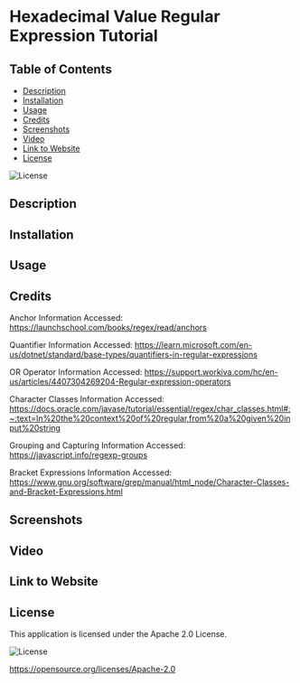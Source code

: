 # Hexadecimal Value Regular Expression Tutorial

## Table of Contents

* [Description](#description)
* [Installation](#installation)
* [Usage](#usage)
* [Credits](#credits)
* [Screenshots](#screenshots)
* [Video](#video)
* [Link to Website](#link-to-website)
* [License](#license)

![License](https://img.shields.io/badge/License-Apache_2.0-blue.svg)

## Description

## Installation

## Usage

## Credits

Anchor Information Accessed: https://launchschool.com/books/regex/read/anchors

Quantifier Information Accessed: https://learn.microsoft.com/en-us/dotnet/standard/base-types/quantifiers-in-regular-expressions

OR Operator Information Accessed: https://support.workiva.com/hc/en-us/articles/4407304269204-Regular-expression-operators

Character Classes Information Accessed: https://docs.oracle.com/javase/tutorial/essential/regex/char_classes.html#:~:text=In%20the%20context%20of%20regular,from%20a%20given%20input%20string

Grouping and Capturing Information Accessed: https://javascript.info/regexp-groups

Bracket Expressions Information Accessed: https://www.gnu.org/software/grep/manual/html_node/Character-Classes-and-Bracket-Expressions.html

## Screenshots

## Video

## Link to Website

## License

This application is licensed under the Apache 2.0 License.

![License](https://img.shields.io/badge/License-Apache_2.0-blue.svg)

https://opensource.org/licenses/Apache-2.0